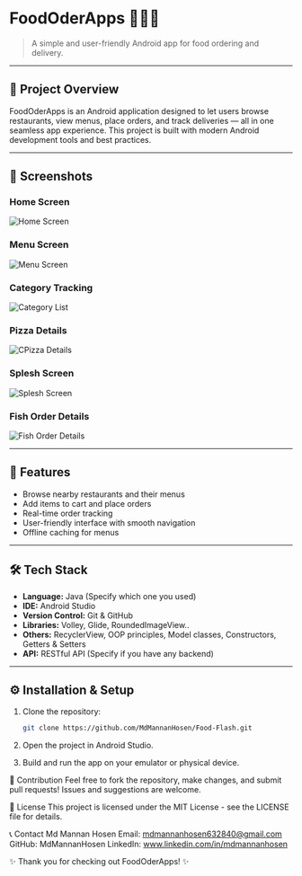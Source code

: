 # FoodOderApps 🍔🍕🍣

> A simple and user-friendly Android app for food ordering and delivery.

---

## 🚀 Project Overview

FoodOderApps is an Android application designed to let users browse restaurants, view menus, place orders, and track deliveries — all in one seamless app experience. This project is built with modern Android development tools and best practices.

---

## 📸 Screenshots

### Home Screen
![Home Screen](app/screenshots/main_page_design.png)

### Menu Screen
![Menu Screen](app/screenshots/restaurant_delivery.png)

### Category Tracking
![Category List](app/screenshots/category_details.png)

### Pizza Details

![CPizza Details](app/screenshots/pizza_details.png)

### Splesh Screen

![Splesh Screen](app/screenshots/splesh_screen.png)

### Fish Order Details

![Fish Order Details](app/screenshots/category_details.png)





---

## 🔧 Features

- Browse nearby restaurants and their menus
- Add items to cart and place orders
- Real-time order tracking
- User-friendly interface with smooth navigation
- Offline caching for menus

---

## 🛠️ Tech Stack

- **Language:** Java (Specify which one you used)
- **IDE:** Android Studio
- **Version Control:** Git & GitHub
- **Libraries:** Volley, Glide, RoundedImageView..
- **Others:** RecyclerView, OOP principles, Model classes, Constructors, Getters & Setters
-  **API:** RESTful API (Specify if you have any backend)

---

## ⚙️ Installation & Setup

1. Clone the repository:

   ```bash
   git clone https://github.com/MdMannanHosen/Food-Flash.git
2. Open the project in Android Studio.

3. Build and run the app on your emulator or physical device.

   
 🤝 Contribution
Feel free to fork the repository, make changes, and submit pull requests! Issues and suggestions are welcome.

📄 License
This project is licensed under the MIT License - see the LICENSE file for details.

📞 Contact
Md Mannan Hosen
Email: mdmannanhosen632840@gmail.com
GitHub: MdMannanHosen
LinkedIn: www.linkedin.com/in/mdmannanhosen


✨ Thank you for checking out FoodOderApps! ✨

   
